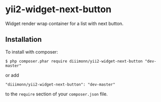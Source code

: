 # yii2-widget-next-button
Widget render wrap container for a list with next button.

## Installation

To install with composer:

```
$ php composer.phar require diiimonn/yii2-widget-next-button "dev-master"
```

or add

```
"diiimonn/yii2-widget-next-button": "dev-master"
```

to the ```require``` section of your `composer.json` file.
